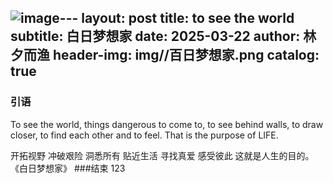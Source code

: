 ![image](https://github.com/user-attachments/assets/29baa093-45f3-4146-96c2-aef8822bdf14)---
layout: post
title: to see the world
subtitle: 白日梦想家
date: 2025-03-22
author: 林夕而渔
header-img: img//百日梦想家.png
catalog: true
---

### 引语

To see the world,
things dangerous to come to,
to see behind walls,
to draw closer,
to find each other and to feel.
That is the purpose of LIFE.

开拓视野
冲破艰险
洞悉所有
贴近生活
寻找真爱
感受彼此
这就是人生的目的。
《白日梦想家》
###结束
123
